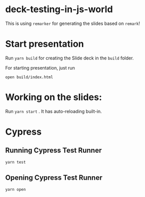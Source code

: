 # deck-testing-in-js-world

This is using `remarker` for generating the slides based on `remark`!

# Start presentation

Run `yarn build` for creating the Slide deck in the `build` folder.

For starting presentation, just run 

`open build/index.html` 

# Working on the slides:

Run `yarn start` . It has auto-reloading built-in.

# Cypress

## Running Cypress Test Runner

`yarn test`

## Opening  Cypress Test Runner

`yarn open`
